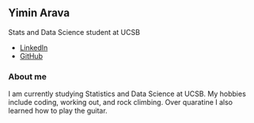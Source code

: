 ## Yimin Arava

Stats and Data Science student at UCSB

- [LinkedIn](https://www.linkedin.com/in/yimin-arava/)
- [GitHub](https://github.com/YiminArava4508)

### About me

I am currently studying Statistics and Data Science at UCSB. My hobbies include coding, working out, and rock climbing. Over quaratine I also learned how to play the guitar. 


